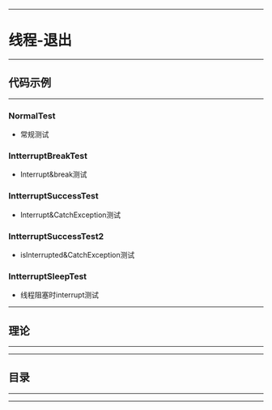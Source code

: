 ------
# 线程-退出

------
## 代码示例

------
### NormalTest
- 常规测试
### IntterruptBreakTest
- Interrupt&break测试
### IntterruptSuccessTest
- Interrupt&CatchException测试
### IntterruptSuccessTest2
- isInterrupted&CatchException测试
### IntterruptSleepTest
- 线程阻塞时interrupt测试

------
## 理论

------

------
## 目录

------

------
